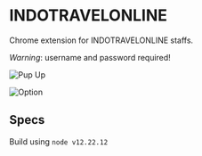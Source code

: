 # INDOTRAVELONLINE

Chrome extension for INDOTRAVELONLINE staffs.

*Warning*: username and password required!

![Pup Up](popup.png)

![Option](option.png)


## Specs

Build using `node v12.22.12`